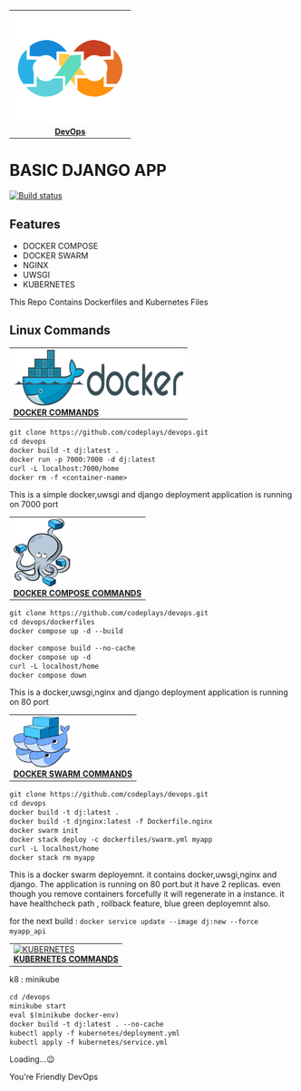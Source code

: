 <center>
<table>
  <tr>
    <td align="center"><a href="README.md"><img src="images/devops.png" width="200px;" height="200px;" alt="DevOps" /><br /><b>DevOps</b></a></td>
  </tr>
</table>
</center>

# BASIC DJANGO APP

[![Build status](https://ci.appveyor.com/api/projects/status/m07cnunnni8w82o5?svg=true)](https://github.com/codeplays/devops.git)

## Features
- DOCKER COMPOSE 
- DOCKER SWARM 
- NGINX 
- UWSGI
- KUBERNETES

This Repo Contains Dockerfiles and Kubernetes Files

## Linux Commands

<table>
  <tr>
    <td align="left"><a href="README.md"><img src="images/docker.png" width="300px;" height="100px;" alt="docker" /><br /><b>DOCKER COMMANDS</b></a></td>
  </tr>
</table>

```
git clone https://github.com/codeplays/devops.git
cd devops
docker build -t dj:latest .
docker run -p 7000:7000 -d dj:latest
curl -L localhost:7000/home
docker rm -f <container-name> 
```
This is a simple docker,uwsgi and django deployment application is running on 7000 port

<table>
  <tr>
    <td align="left"><a href="README.md"><img src="images/docker-compose.png" width="100px;" height="120px;" alt="compose" /><br /><b>DOCKER COMPOSE COMMANDS</b></a></td>
  </tr>
</table>

```
git clone https://github.com/codeplays/devops.git
cd devops/dockerfiles
docker compose up -d --build
```

```
docker compose build --no-cache
docker compose up -d
curl -L localhost/home
docker compose down
```

This is a docker,uwsgi,nginx and django deployment application is running on 80 port



<table>
  <tr>
    <td align="left"><a href="README.md"><img src="images/swarm.png" width="100px;" height="90px;" alt="DOCKER SWARM" /><br /><b>DOCKER SWARM COMMANDS</b></a></td>
  </tr>
</table>


```
git clone https://github.com/codeplays/devops.git
cd devops
docker build -t dj:latest .
docker build -t djnginx:latest -f Dockerfile.nginx
docker swarm init
docker stack deploy -c dockerfiles/swarm.yml myapp
curl -L localhost/home
docker stack rm myapp
```
This is a docker swarm deployemnt. it contains docker,uwsgi,nginx and django. The application is running on 80 port.but it have 2 replicas. even though you remove containers forcefully it will regenerate in a instance. it have healthcheck path , rollback feature, blue green deployemnt also.

for the next build : 
```docker service update --image dj:new --force myapp_api```

<table>
  <tr>
    <td align="left"><a href="README.md"><img src="images/kubernetes.png" width="100px;" height="100px;" alt="KUBERNETES" /><br /><b>KUBERNETES COMMANDS</b></a></td>
  </tr>
</table>

k8 : minikube

```
cd /devops
minikube start
eval $(minikube docker-env)
docker build -t dj:latest . --no-cache
kubectl apply -f kubernetes/deployment.yml
kubectl apply -f kubernetes/service.yml
```
Loading...😉

You're Friendly DevOps
